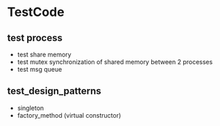 # TestCode

## test process
- test share memory
- test mutex synchronization of shared memory between 2 processes
- test msg queue

## test_design_patterns
- singleton
- factory_method (virtual constructor)